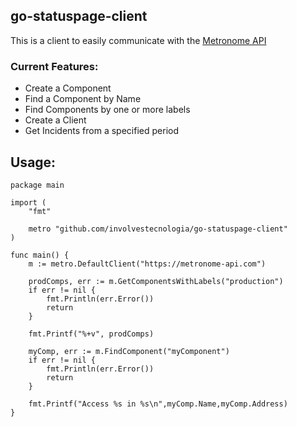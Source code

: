 ## go-statuspage-client

This is a client to easily communicate with the [Metronome API](https://github.com/involvestecnologia/statuspage)


### Current Features:
 - Create a Component
 - Find a Component by Name
 - Find Components by one or more labels
 - Create a Client
 - Get Incidents from a specified period

## Usage:

```golang
package main

import (
	"fmt"

	metro "github.com/involvestecnologia/go-statuspage-client"
)

func main() {
    m := metro.DefaultClient("https://metronome-api.com")

    prodComps, err := m.GetComponentsWithLabels("production")
    if err != nil {
        fmt.Println(err.Error())
        return
    }
    
    fmt.Printf("%+v", prodComps)
    
    myComp, err := m.FindComponent("myComponent")
    if err != nil {
        fmt.Println(err.Error())
        return
    }

    fmt.Printf("Access %s in %s\n",myComp.Name,myComp.Address)
}
```
